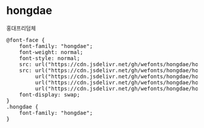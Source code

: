 # hongdae
홍대프리덤체

<pre>
@font-face {
    font-family: "hongdae";
    font-weight: normal;
    font-style: normal;
    src: url("https://cdn.jsdelivr.net/gh/wefonts/hongdae/hongdae.eot");
    src: url("https://cdn.jsdelivr.net/gh/wefonts/hongdae/hongdae.eot?#iefix") format("embedded-opentype"),
         url("https://cdn.jsdelivr.net/gh/wefonts/hongdae/hongdae.woff2") format("woff2"),
         url("https://cdn.jsdelivr.net/gh/wefonts/hongdae/hongdae.woff") format("woff"),
         url("https://cdn.jsdelivr.net/gh/wefonts/hongdae/hongdae.ttf") format("truetype");
    font-display: swap;
}
.hongdae {
    font-family: "hongdae";
}
</pre>
